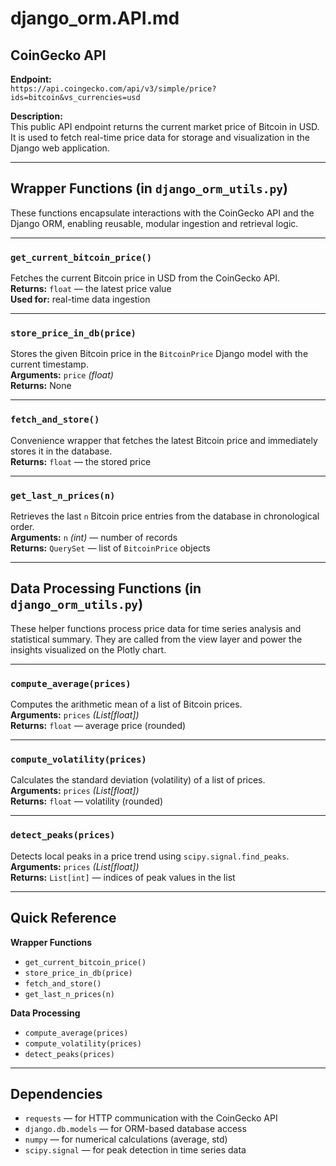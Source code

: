 # django_orm.API.md

## CoinGecko API

**Endpoint:**  
`https://api.coingecko.com/api/v3/simple/price?ids=bitcoin&vs_currencies=usd`

**Description:**  
This public API endpoint returns the current market price of Bitcoin in USD. It is used to fetch real-time price data for storage and visualization in the Django web application.

---

## Wrapper Functions (in `django_orm_utils.py`)

These functions encapsulate interactions with the CoinGecko API and the Django ORM, enabling reusable, modular ingestion and retrieval logic.

---

### `get_current_bitcoin_price()`
Fetches the current Bitcoin price in USD from the CoinGecko API.  
**Returns:** `float` — the latest price value  
**Used for:** real-time data ingestion

---

### `store_price_in_db(price)`
Stores the given Bitcoin price in the `BitcoinPrice` Django model with the current timestamp.  
**Arguments:** `price` *(float)*  
**Returns:** None

---

### `fetch_and_store()`
Convenience wrapper that fetches the latest Bitcoin price and immediately stores it in the database.  
**Returns:** `float` — the stored price

---

### `get_last_n_prices(n)`
Retrieves the last `n` Bitcoin price entries from the database in chronological order.  
**Arguments:** `n` *(int)* — number of records  
**Returns:** `QuerySet` — list of `BitcoinPrice` objects

---

## Data Processing Functions (in `django_orm_utils.py`)

These helper functions process price data for time series analysis and statistical summary. They are called from the view layer and power the insights visualized on the Plotly chart.

---

### `compute_average(prices)`
Computes the arithmetic mean of a list of Bitcoin prices.  
**Arguments:** `prices` *(List[float])*  
**Returns:** `float` — average price (rounded)

---

### `compute_volatility(prices)`
Calculates the standard deviation (volatility) of a list of prices.  
**Arguments:** `prices` *(List[float])*  
**Returns:** `float` — volatility (rounded)

---

### `detect_peaks(prices)`
Detects local peaks in a price trend using `scipy.signal.find_peaks`.  
**Arguments:** `prices` *(List[float])*  
**Returns:** `List[int]` — indices of peak values in the list

---

## Quick Reference

**Wrapper Functions**
- `get_current_bitcoin_price()`
- `store_price_in_db(price)`
- `fetch_and_store()`
- `get_last_n_prices(n)`

**Data Processing**
- `compute_average(prices)`
- `compute_volatility(prices)`
- `detect_peaks(prices)`

---

## Dependencies

- `requests` — for HTTP communication with the CoinGecko API  
- `django.db.models` — for ORM-based database access  
- `numpy` — for numerical calculations (average, std)  
- `scipy.signal` — for peak detection in time series data
